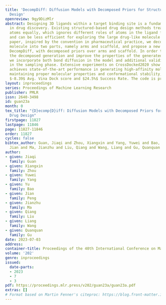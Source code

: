 ```yaml
---
title: 'DecompDiff: Diffusion Models with Decomposed Priors for Structure-Based Drug
  Design'
openreview: 9qy9DizMlr
abstract: Designing 3D ligands within a target binding site is a fundamental task
  in drug discovery. Existing structured-based drug design methods treat all ligand
  atoms equally, which ignores different roles of atoms in the ligand for drug design
  and can be less efficient for exploring the large drug-like molecule space. In this
  paper, inspired by the convention in pharmaceutical practice, we decompose the ligand
  molecule into two parts, namely arms and scaffold, and propose a new diffusion model,
  DecompDiff, with decomposed priors over arms and scaffold. In order to facilitate
  the decomposed generation and improve the properties of the generated molecules,
  we incorporate both bond diffusion in the model and additional validity guidance
  in the sampling phase. Extensive experiments on CrossDocked2020 show that our approach
  achieves state-of-the-art performance in generating high-affinity molecules while
  maintaining proper molecular properties and conformational stability, with up to
  $-8.39$ Avg. Vina Dock score and $24.5%$ Success Rate. The code is provided at https://github.com/bytedance/DecompDiff
layout: inproceedings
series: Proceedings of Machine Learning Research
publisher: PMLR
issn: 2640-3498
id: guan23a
month: 0
tex_title: "{D}ecomp{D}iff: Diffusion Models with Decomposed Priors for Structure-Based
  Drug Design"
firstpage: 11827
lastpage: 11846
page: 11827-11846
order: 11827
cycles: false
bibtex_author: Guan, Jiaqi and Zhou, Xiangxin and Yang, Yuwei and Bao, Yu and Peng,
  Jian and Ma, Jianzhu and Liu, Qiang and Wang, Liang and Gu, Quanquan
author:
- given: Jiaqi
  family: Guan
- given: Xiangxin
  family: Zhou
- given: Yuwei
  family: Yang
- given: Yu
  family: Bao
- given: Jian
  family: Peng
- given: Jianzhu
  family: Ma
- given: Qiang
  family: Liu
- given: Liang
  family: Wang
- given: Quanquan
  family: Gu
date: 2023-07-03
address: 
container-title: Proceedings of the 40th International Conference on Machine Learning
volume: '202'
genre: inproceedings
issued:
  date-parts:
  - 2023
  - 7
  - 3
pdf: https://proceedings.mlr.press/v202/guan23a/guan23a.pdf
extras: []
# Format based on Martin Fenner's citeproc: https://blog.front-matter.io/posts/citeproc-yaml-for-bibliographies/
---
```

